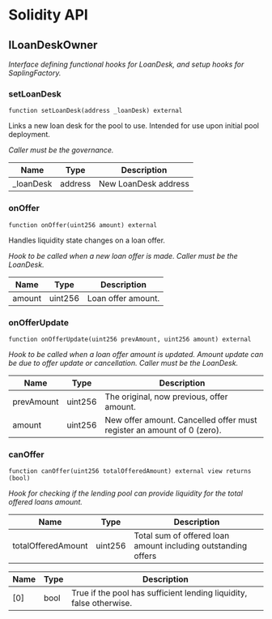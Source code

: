 # Solidity API

## ILoanDeskOwner

_Interface defining functional hooks for LoanDesk, and setup hooks for SaplingFactory._

### setLoanDesk

```solidity
function setLoanDesk(address _loanDesk) external
```

Links a new loan desk for the pool to use. Intended for use upon initial pool deployment.

_Caller must be the governance._

| Name | Type | Description |
| ---- | ---- | ----------- |
| _loanDesk | address | New LoanDesk address |

### onOffer

```solidity
function onOffer(uint256 amount) external
```

Handles liquidity state changes on a loan offer.

_Hook to be called when a new loan offer is made.
     Caller must be the LoanDesk._

| Name | Type | Description |
| ---- | ---- | ----------- |
| amount | uint256 | Loan offer amount. |

### onOfferUpdate

```solidity
function onOfferUpdate(uint256 prevAmount, uint256 amount) external
```

_Hook to be called when a loan offer amount is updated. Amount update can be due to offer update or
     cancellation. Caller must be the LoanDesk._

| Name | Type | Description |
| ---- | ---- | ----------- |
| prevAmount | uint256 | The original, now previous, offer amount. |
| amount | uint256 | New offer amount. Cancelled offer must register an amount of 0 (zero). |

### canOffer

```solidity
function canOffer(uint256 totalOfferedAmount) external view returns (bool)
```

_Hook for checking if the lending pool can provide liquidity for the total offered loans amount._

| Name | Type | Description |
| ---- | ---- | ----------- |
| totalOfferedAmount | uint256 | Total sum of offered loan amount including outstanding offers |

| Name | Type | Description |
| ---- | ---- | ----------- |
| [0] | bool | True if the pool has sufficient lending liquidity, false otherwise. |

